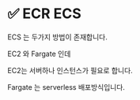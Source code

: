 # ✅ ECR ECS



ECS 는 두가지 방법이 존재합니다.

EC2 와 Fargate 인데&#x20;

EC2는 서버하나 인스턴스가 필요로 합니다.

Fargate 는 serverless 배포방식입니다.

